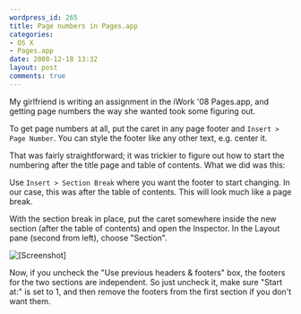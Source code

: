 ```yaml
---
wordpress_id: 265
title: Page numbers in Pages.app
categories:
- OS X
- Pages.app
date: 2008-12-18 13:32
layout: post
comments: true
---
```

My girlfriend is writing an assignment in the iWork '08 Pages.app, and getting page numbers the way she wanted took some figuring out.

To get page numbers at all, put the caret in any page footer and <code>Insert &gt; Page Number</code>. You can style the footer like any other text, e.g. center it.

That was fairly straightforward; it was trickier to figure out how to start the numbering after the title page and table of contents. What we did was this:

Use <code>Insert &gt; Section Break</code> where you want the footer to start changing. In our case, this was after the table of contents. This will look much like a page break.

With the section break in place, put the caret somewhere inside the new section (after the table of contents) and open the Inspector. In the Layout pane (second from left), choose "Section".

<p class="center"><img src="http://henrik.nyh.se/uploads/pages-numbering.png" alt="[Screenshot]" /></p>

Now, if you uncheck the "Use previous headers & footers" box, the footers for the two sections are independent. So just uncheck it, make sure "Start at:" is set to 1, and then remove the footers from the first section if you don't want them.
